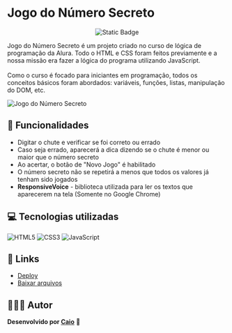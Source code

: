 # Jogo do Número Secreto

<p align="center">
     <img loading="lazy" alt="Static Badge" src="https://img.shields.io/badge/Status-Conclu%C3%ADdo-blue?style=for-the-badge">
</p>

Jogo do Número Secreto é um projeto criado no curso de lógica de programação da Alura. Todo o HTML e CSS foram feitos previamente e a nossa missão era fazer a lógica do programa utilizando JavaScript.
<br><br>
Como o curso é focado para iniciantes em programação, todos os conceitos básicos foram abordados: variáveis, funções, listas, manipulação do DOM, etc.

![Jogo do Número Secreto](https://github.com/caioikn/numero-secreto/assets/28030999/6cc59093-60c2-4b01-a2f6-108fd8816f13)

## 🔨 Funcionalidades
- Digitar o chute e verificar se foi correto ou errado
- Caso seja errado, aparecerá a dica dizendo se o chute é menor ou maior que o número secreto
- Ao acertar, o botão de "Novo Jogo" é habilitado
- O número secreto não se repetirá a menos que todos os valores já tenham sido jogados
- **ResponsiveVoice** - biblioteca utilizada para ler os textos que aparecerem na tela (Somente no Google Chrome)

## 💻 Tecnologias utilizadas
![HTML5](https://img.shields.io/badge/html5-%23E34F26.svg?style=for-the-badge&logo=html5&logoColor=white) ![CSS3](https://img.shields.io/badge/css3-%231572B6.svg?style=for-the-badge&logo=css3&logoColor=white) ![JavaScript](https://img.shields.io/badge/JavaScript-323330?style=for-the-badge&logo=javascript&logoColor=F7DF1E)

## 🔗 Links
- [Deploy]()
- [Baixar arquivos](https://github.com/caioikn/numero-secreto/archive/main/numero-secreto.zip)

## 🧑🏻‍💻 Autor
**Desenvolvido por [Caio](https://www.linkedin.com/in/caioikena/)** 💙

